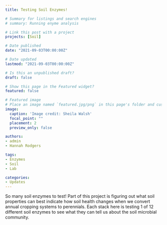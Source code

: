 ```yaml
---
title: Testing Soil Enzymes!

# Summary for listings and search engines
# summary: Running enyme analysis

# Link this post with a project
projects: [Soil]

# Date published
date: "2021-09-03T00:00:00Z"

# Date updated
lastmod: "2021-09-03T00:00:00Z"

# Is this an unpublished draft?
draft: false

# Show this page in the Featured widget?
featured: false

# Featured image
# Place an image named `featured.jpg/png` in this page's folder and customize its options here.
image:
  caption: 'Image credit: Sheila Walsh'
  focal_point: ""
  placement: 2
  preview_only: false

authors:
- admin
- Hannah Rodgers

tags:
- Enzymes
- Soil
- Lab

categories:
- Updates
---
```


So many soil enzymes to test! Part of this project is figuring out what soil properties can best indicate 
how soil health changes when we convert annual cropping systems to perennials. Each stack here is testing 1 
of 12 different soil enzymes to see what they can tell us about the soil microbial community. 
